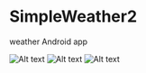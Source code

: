 # SimpleWeather2
weather Android app

![Alt text](https://i.imgur.com/VLeJ1wW "First page")
![Alt text](https://i.imgur.com/Db8GcAN "Second page")
![Alt text](https://i.imgur.com/l1xcWnY.png "Third page")


